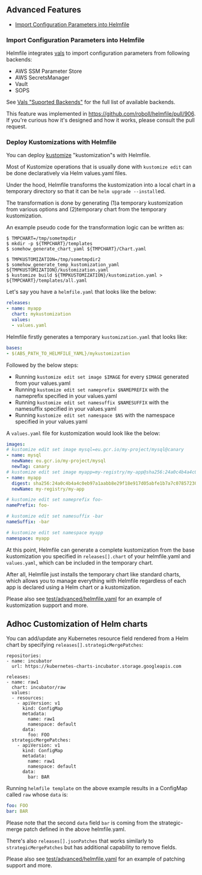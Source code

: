 ## Advanced Features

- [Import Configuration Parameters into Helmfile](#import-configuration-parameters-into-helmfile)

### Import Configuration Parameters into Helmfile

Helmfile integrates [vals]() to import configuration parameters from following backends:

- AWS SSM Parameter Store
- AWS SecretsManager
- Vault
- SOPS

See [Vals "Suported Backends"](https://github.com/variantdev/vals#suported-backends) for the full list of available backends.

This feature was implemented in https://github.com/roboll/helmfile/pull/906.
If you're curious how it's designed and how it works, please consult the pull request.

### Deploy Kustomizations with Helmfile

You can deploy [kustomize](https://github.com/kubernetes-sigs/kustomize) "kustomization"s with Helmfile.

Most of Kustomize operations that is usually done with `kustomize edit` can be done declaratively via Helm values.yaml files.

Under the hood, Helmfile transforms the kustomization into a local chart in a temporary directory so that it can be `helm upgrade --install`ed.

The transformation is done by generating (1)a temporary kustomization from various options and (2)temporary chart from the temporary kustomization.

An example pseudo code for the transformation logic can be written as:

```console
$ TMPCHART=/tmp/sometmpdir
$ mkdir -p ${TMPCHART}/templates
$ somehow_generate_chart_yaml ${TMPCHART}/Chart.yaml

$ TMPKUSTOMIZATION=/tmp/sometmpdir2
$ somehow_generate_temp_kustomization_yaml ${TMPKUSTOMIZATION}/kustomization.yaml
$ kustomize build ${TMPKUSTOMIZATION}/kustomization.yaml > ${TMPCHART}/templates/all.yaml 
```

Let's say you have a `helmfile.yaml` that looks like the below:

```yaml
releases:
- name: myapp
  chart: mykustomization
  values:
  - values.yaml
```

Helmfile firstly generates a temporary `kustomization.yaml` that looks like:

```yaml
bases:
- $(ABS_PATH_TO_HELMFILE_YAML}/mykustomization
```

Followed by the below steps:

- Running `kustomize edit set image $IMAGE` for every `$IMAGE` generated from your values.yaml 
- Running `kustomize edit set nameprefix $NAMEPREFIX` with the nameprefix specified in your values.yaml
- Running `kustomize edit set namesuffix $NAMESUFFIX` with the namesuffix specified in your values.yaml
- Running `kustomize edit set namespace $NS` with the namespace specified in your values.yaml

A `values.yaml` file for kustomization would look like the below:

```yaml
images:
# kustomize edit set image mysql=eu.gcr.io/my-project/mysql@canary
- name: mysql
  newName: eu.gcr.io/my-project/mysql
  newTag: canary
# kustomize edit set image myapp=my-registry/my-app@sha256:24a0c4b4a4c0eb97a1aabb8e29f18e917d05abfe1b7a7c07857230879ce7d3d3
- name: myapp
  digest: sha256:24a0c4b4a4c0eb97a1aabb8e29f18e917d05abfe1b7a7c07857230879ce7d3d3
  newName: my-registry/my-app

# kustomize edit set nameprefix foo-
namePrefix: foo-

# kustomize edit set namesuffix -bar
nameSuffix: -bar

# kustomize edit set namespace myapp
namespace: myapp
```

At this point, Helmfile can generate a complete kustomization from the base kustomization you specified in `releases[].chart` of your helmfile.yaml and `values.yaml`,
which can be included in the temporary chart.

After all, Helmfile just installs the temporary chart like standard charts, which allows you to manage everything with Helmfile regardless of each app is declared using a Helm chart or a kustomization.

Please also see [test/advanced/helmfile.yaml](https://github.com/roboll/helmfile/tree/master/test/advanced/helmfile.yaml) for an example of kustomization support and more.

## Adhoc Customization of Helm charts

You can add/update any Kubernetes resource field rendered from a Helm chart by specifying `releases[].strategicMergePatches`:

```
repositories:
- name: incubator
  url: https://kubernetes-charts-incubator.storage.googleapis.com

releases:
- name: raw1
  chart: incubator/raw
  values:
  - resources:
    - apiVersion: v1
      kind: ConfigMap
      metadata:
        name: raw1
        namespace: default
      data:
        foo: FOO
  strategicMergePatches:
    - apiVersion: v1
      kind: ConfigMap
      metadata:
        name: raw1
        namespace: default
      data:
        bar: BAR
```

Running `helmfile template` on the above example results in a ConfigMap called `raw` whose `data` is:

```yaml
foo: FOO
bar: BAR
```

Please note that the second `data` field `bar` is coming from the strategic-merge patch defined in the above helmfile.yaml.

There's also `releases[].jsonPatches` that works similarly to `strategicMergePatches` but has additional capability to remove fields.

Please also see [test/advanced/helmfile.yaml](https://github.com/roboll/helmfile/tree/master/test/advanced/helmfile.yaml) for an example of patching support and more.
